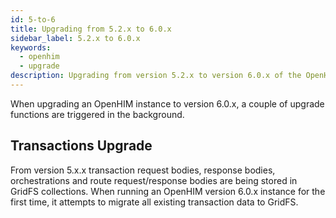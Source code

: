```yaml
---
id: 5-to-6
title: Upgrading from 5.2.x to 6.0.x
sidebar_label: 5.2.x to 6.0.x
keywords:
  - openhim
  - upgrade
description: Upgrading from version 5.2.x to version 6.0.x of the OpenHIM
---
```


When upgrading an OpenHIM instance to version 6.0.x, a couple of upgrade functions are triggered in the background.

## Transactions Upgrade

From version 5.x.x transaction request bodies, response bodies, orchestrations and route request/response bodies are being stored in GridFS collections. When running an OpenHIM version 6.0.x instance for the first time, it attempts to migrate all existing transaction data to GridFS.